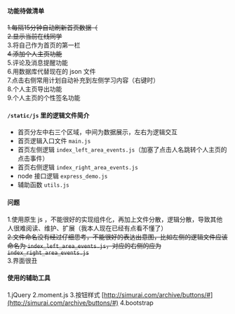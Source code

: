 
#### 功能待做清单

~~1.每隔15分钟自动刷新首页数据（~~<br>
~~2.显示当前在线同学~~<br>
3.将自己作为首页的第一栏<br>
~~4.添加个人主页功能~~<br>
5.评论及消息提醒功能<br>
6.用数据库代替现在的 json 文件<br>
7.点击右侧常用计划自动补充到左侧学习内容（右键时）<br>
8.个人主页导出功能<br>
9.个人主页的个性签名功能<br>

####  `/static/js` 里的逻辑文件简介
- 首页分左中右三个区域，中间为数据展示，左右为逻辑交互
- 首页逻辑入口文件 `main.js`
- 首页左侧逻辑  `index_left_area_events.js`（加塞了点击人名跳转个人主页的点击事件）
- 首页右侧逻辑  `index_right_area_events.js`
- node 接口逻辑 `express_demo.js`
- 辅助函数 `utils.js`

#### 问题
1.使用原生 js ，不能很好的实现组件化，再加上文件分散，逻辑分散，导致其他人很难阅读、维护、扩展（我本人现在已经有点看不懂了）<br>
~~2.文件命名没有经过仔细思考，不能很好的表达出意图，比如左侧的逻辑文件应该命名为 `index_left_area_events.js`，对应的右侧的应为 `index_right_area_events.js`~~<br>
3.界面很丑

#### 使用的辅助工具
1.jQuery
2.moment.js
3.按钮样式  [http://simurai.com/archive/buttons/#](http://simurai.com/archive/buttons/#)
4.bootstrap